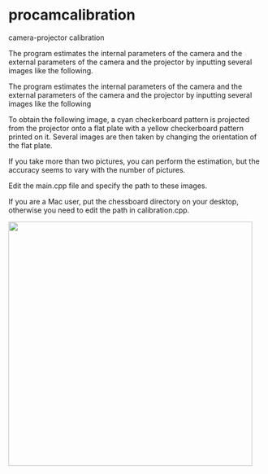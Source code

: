 # procamcalibration
camera-projector calibration

The program estimates the internal parameters of the camera and the external parameters of the camera and the projector by inputting several images like the following.

The program estimates the internal parameters of the camera and the external parameters of the camera and the projector by inputting several images like the following

To obtain the following image, a cyan checkerboard pattern is projected from the projector onto a flat plate with a yellow checkerboard pattern printed on it. Several images are then taken by changing the orientation of the flat plate.

If you take more than two pictures, you can perform the estimation, but the accuracy seems to vary with the number of pictures.

Edit the main.cpp file and specify the path to these images.

If you are a Mac user, put the chessboard directory on your desktop, otherwise you need to edit the path in calibration.cpp.

<img src="https://user-images.githubusercontent.com/64456870/133924171-409d244f-5d08-4c12-8a8a-c45e9b288899.JPG" width="480">
